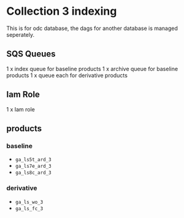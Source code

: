 # Collection 3 indexing
This is for odc database, the dags for another database is managed seperately.

## SQS Queues
1 x index queue for baseline products
1 x archive queue for baseline products
1 x queue each for derivative products

## Iam Role
1 x Iam role

## products
### baseline
- `ga_ls5t_ard_3`
- `ga_ls7e_ard_3`
- `ga_ls8c_ard_3`

### derivative
- `ga_ls_wo_3`
- `ga_ls_fc_3`